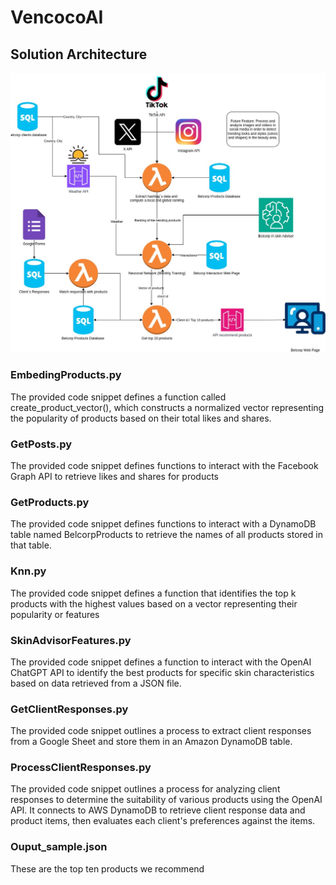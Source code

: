 # VencocoAI

## Solution Architecture
<img src="hackaton_belcorp.jpg">

### EmbedingProducts.py

The provided code snippet defines a function called create_product_vector(), which constructs a normalized vector representing the popularity of products based on their total likes and shares.

### GetPosts.py


The provided code snippet defines functions to interact with the Facebook Graph API to retrieve likes and shares for products

### GetProducts.py

The provided code snippet defines functions to interact with a DynamoDB table named BelcorpProducts to retrieve the names of all products stored in that table.

### Knn.py

The provided code snippet defines a function that identifies the top
k products with the highest values based on a vector representing their popularity or features

### SkinAdvisorFeatures.py

The provided code snippet defines a function to interact with the OpenAI ChatGPT API to identify the best products for specific skin characteristics based on data retrieved from a JSON file.

### GetClientResponses.py

The provided code snippet outlines a process to extract client responses from a Google Sheet and store them in an Amazon DynamoDB table.


### ProcessClientResponses.py


The provided code snippet outlines a process for analyzing client responses to determine the suitability of various products using the OpenAI API. It connects to AWS DynamoDB to retrieve client response data and product items, then evaluates each client's preferences against the items.

### Ouput_sample.json

These are the top ten products we recommend